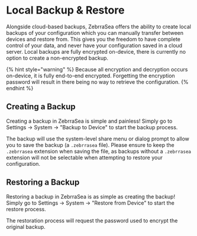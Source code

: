 # Local Backup & Restore

Alongside cloud-based backups, ZebrraSea offers the ability to create local backups of your configuration which you can manually transfer between devices and restore from. This gives you the freedom to have complete control of your data, and never have your configuration saved in a cloud server. Local backups are fully encrypted on-device, there is currently no option to create a non-encrypted backup.

{% hint style="warning" %}
Because all encryption and decryption occurs on-device, it is fully end-to-end encrypted. Forgetting the encryption password will result in there being no way to retrieve the configuration.
{% endhint %}

## Creating a Backup

Creating a backup in ZebrraSea is simple and painless! Simply go to Settings -> System -> "Backup to Device" to start the backup process.

The backup will use the system-level share menu or dialog prompt to allow you to save the backup (a `.zebrrasea` file). Please ensure to keep the `.zebrrasea` extension when saving the file, as backups without a `.zebrrasea` extension will not be selectable when attempting to restore your configuration.

## Restoring a Backup

Restoring a backup in ZebrraSea is as simple as creating the backup! Simply go to Settings -> System -> "Restore from Device" to start the restore process.

The restoration process will request the password used to encrypt the original backup.
